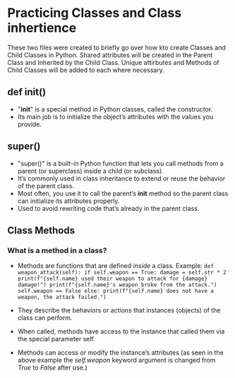 # Practicing Classes and Class inhertience

These two files were created to briefly go over how kto create Classes and Child Classes in Python. Shared attributes will be created in the Parent Class and Inherited by the Child Class. Unique attirbutes and Methods of Child Classes will be added to each where necessary.

## def __init__()

- "__init__" is a special method in Python classes, called the constructor.
- Its main job is to initialize the object’s attributes with the values you provide.

## super()
- "super()" is a built-in Python function that lets you call methods from a parent (or superclass) inside a child (or subclass).
- It’s commonly used in class inheritance to extend or reuse the behavior of the parent class.
- Most often, you use it to call the parent’s **__init__** method so the parent class can initialize its attributes properly.
- Used to avoid rewriting code that’s already in the parent class.

## Class Methods

### What is a method in a class?
- Methods are functions that are defined _inside_ a class.
Example:
    `def weapon_attack(self):
        if self.weapon == True:
            damage = self.str * 2
            print(f"{self.name} used their weapon to attack for {damage} damage!")
            print(f"{self.name}'s weapon broke from the attack.")
            self.weapon == False
        else:
            print(f"{self.name} does not have a weapon, the attack failed.")`

- They describe the behaviors or actions that instances (objects) of the class can perform.
- When called, methods have access to the instance that called them via the special parameter self.
- Methods can access or modify the instance’s attributes (as seen in the above example the _self.weapon_ keyword argument is changed from _True_ to _False_ after use.)